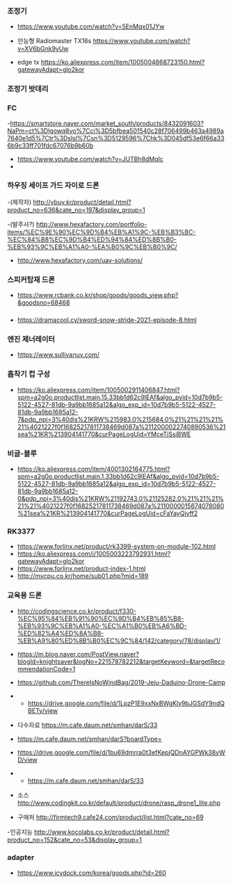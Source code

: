 


### 조정기
-  https://www.youtube.com/watch?v=5EnMqx01JYw

- 만능형 Radiomaster TX16s  https://www.youtube.com/watch?v=XV6bGnk9yUw
- edge tx https://ko.aliexpress.com/item/1005004868723150.html?gatewayAdapt=glo2kor



### 조정기 밧데리


### FC
-https://smartstore.naver.com/market_south/products/8432091603?NaPm=ct%3Dlgowq8yo%7Cci%3D5bfbea501540c28f706499b463a4989a7640e1d5%7Ctr%3Dslsl%7Csn%3D5129596%7Chk%3D045df53e6f66a336b9c33ff701fdc67076b9b60b

- https://www.youtube.com/watch?v=JUTBh8dMqlc
- 



### 하우징 세이프 가드 자이로 드론
-(제작자) http://ybuy.kr/product/detail.html?product_no=636&cate_no=197&display_group=1

-(발주사?) http://www.hexafactory.com/portfolio-items/%EC%9E%90%EC%9D%B4%EB%A1%9C-%EB%B3%BC-%EC%84%B8%EC%9D%B4%ED%94%84%ED%8B%B0-%EB%93%9C%EB%A1%A0-%EA%B0%9C%EB%B0%9C/
- http://www.hexafactory.com/uav-solutions/




### 스피커탑재 드론
- https://www.rcbank.co.kr/shop/goods/goods_view.php?&goodsno=68468



###
- https://dramacool.cy/sword-snow-stride-2021-episode-8.html


### 엔진 제너레이터
- https://www.sullivanuv.com/



### 흡착기 컵 구성
- https://ko.aliexpress.com/item/1005002911406847.html?spm=a2g0o.productlist.main.15.33bb1d62c9lEAf&algo_pvid=10d7b9b5-5122-4527-81db-9a9bb1685a12&algo_exp_id=10d7b9b5-5122-4527-81db-9a9bb1685a12-7&pdp_npi=3%40dis%21KRW%215983.0%215684.0%21%21%21%21%21%4021227f0f16825217811738469d087a%2112000022740890536%21sea%21KR%213904141770&curPageLogUid=YMceTjSsiBWE



### 비글-블루
- https://ko.aliexpress.com/item/4001302164775.html?spm=a2g0o.productlist.main.1.33bb1d62c9lEAf&algo_pvid=10d7b9b5-5122-4527-81db-9a9bb1685a12&algo_exp_id=10d7b9b5-5122-4527-81db-9a9bb1685a12-0&pdp_npi=3%40dis%21KRW%21192743.0%21125282.0%21%21%21%21%21%4021227f0f16825217811738469d087a%2110000015674078080%21sea%21KR%213904141770&curPageLogUid=cFaYayQjvff2



### RK3377
- https://www.forlinx.net/product/rk3399-system-on-module-102.html
- https://ko.aliexpress.com/i/1005003223792931.html?gatewayAdapt=glo2kor
- https://www.forlinx.net/product-index-1.html
- http://mvcpu.co.kr/home/sub01.php?mid=189



### 교육용 드론 
- http://codingscience.co.kr/product/f330-%EC%95%84%EB%91%90%EC%9D%B4%EB%85%B8-%EB%93%9C%EB%A1%A0-%EC%A1%B0%EB%A6%BD-%ED%82%A4%ED%8A%B8-%EB%A9%80%ED%8B%B0%EC%9C%84/142/category/78/display/1/

- https://m.blog.naver.com/PostView.naver?blogId=knightsaver&logNo=221578782212&targetKeyword=&targetRecommendationCode=1

- https://github.com/ThereIsNoWindBag/2019-Jeju-Daduino-Drone-Camp
- - https://drive.google.com/file/d/1LpzP1E9xxNxBWgKly9bJGSdY9ndQBETy/view

- 다수자료 https://m.cafe.daum.net/smhan/darS/33
- https://m.cafe.daum.net/smhan/darS?boardType=
- https://drive.google.com/file/d/1bu69dmrra0t3efKepjQDnAYGPWk38yWD/view
- - https://m.cafe.daum.net/smhan/darS/33
- 소스 http://www.codingkit.co.kr/default/product/drone/rasp_drone1_lite.php

- 구매처 http://firmtech9.cafe24.com/product/list.html?cate_no=69


-인공지능 http://www.kocolabs.co.kr/product/detail.html?product_no=152&cate_no=53&display_group=1


###  adapter 

- https://www.icydock.com/korea/goods.php?id=260
